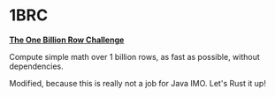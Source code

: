 # 1BRC

[**The One Billion Row Challenge**](https://www.morling.dev/blog/one-billion-row-challenge/)

Compute simple math over 1 billion rows, as fast as possible, without dependencies.

Modified, because this is really not a job for Java IMO. Let's Rust it up!

